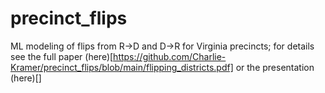 # precinct_flips
ML modeling of flips from R->D and D->R for Virginia precincts; for details see the full paper (here)[https://github.com/Charlie-Kramer/precinct_flips/blob/main/flipping_districts.pdf] or the presentation (here)[]
